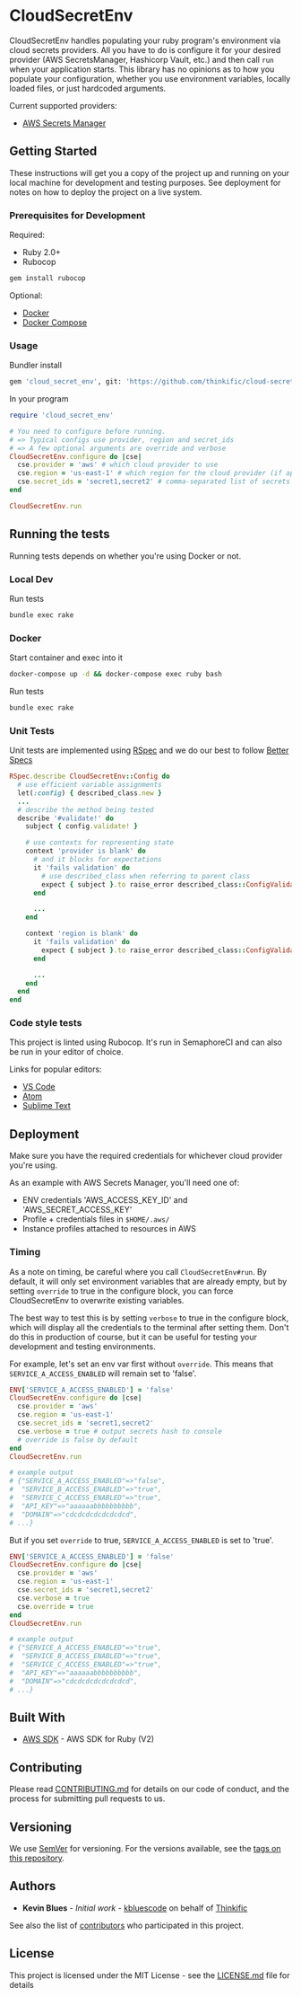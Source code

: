 # CloudSecretEnv

CloudSecretEnv handles populating your ruby program's environment via cloud secrets providers. All you have to do is configure it for your desired provider (AWS SecretsManager, Hashicorp Vault, etc.) and then call `run` when your application starts. This library has no opinions as to how you populate your configuration, whether you use environment variables, locally loaded files, or just hardcoded arguments.

Current supported providers:
- [AWS Secrets Manager](https://aws.amazon.com/secrets-manager/)

## Getting Started

These instructions will get you a copy of the project up and running on your local machine for development and testing purposes. See deployment for notes on how to deploy the project on a live system.

### Prerequisites for Development

Required:
- Ruby 2.0+
- Rubocop

```ruby
gem install rubocop
```

Optional:
- [Docker](https://docs.docker.com/install/)
- [Docker Compose](https://docs.docker.com/compose/install/)


### Usage

Bundler install
```bash
gem 'cloud_secret_env', git: 'https://github.com/thinkific/cloud-secret-env'
```

In your program
```ruby
require 'cloud_secret_env'

# You need to configure before running.
# => Typical configs use provider, region and secret_ids
# => A few optional arguments are override and verbose
CloudSecretEnv.configure do |cse|
  cse.provider = 'aws' # which cloud provider to use
  cse.region = 'us-east-1' # which region for the cloud provider (if applicable)
  cse.secret_ids = 'secret1,secret2' # comma-separated list of secrets to retrieve
end

CloudSecretEnv.run
```

## Running the tests

Running tests depends on whether you're using Docker or not.

### Local Dev

Run tests
```bash
bundle exec rake
```

### Docker

Start container and exec into it
```bash
docker-compose up -d && docker-compose exec ruby bash
```

Run tests
```bash
bundle exec rake
```

### Unit Tests

Unit tests are implemented using [RSpec](https://rspec.info/) and we do our best to follow [Better Specs](http://www.betterspecs.org/)

```ruby
RSpec.describe CloudSecretEnv::Config do
  # use efficient variable assignments
  let(:config) { described_class.new }
  ...
  # describe the method being tested
  describe '#validate!' do
    subject { config.validate! }

    # use contexts for representing state
    context 'provider is blank' do
      # and it blocks for expectations
      it 'fails validation' do
        # use described_class when referring to parent class
        expect { subject }.to raise_error described_class::ConfigValidationError
      end

      ...
    end

    context 'region is blank' do
      it 'fails validation' do
        expect { subject }.to raise_error described_class::ConfigValidationError
      end

      ...
    end
  end
end
```

### Code style tests

This project is linted using Rubocop. It's run in SemaphoreCI and can also be run in your editor of choice. 

Links for popular editors:
- [VS Code](https://github.com/misogi/vscode-ruby-rubocop)
- [Atom](https://atom.io/packages/linter-rubocop)
- [Sublime Text](https://github.com/pderichs/sublime_rubocop)

## Deployment

Make sure you have the required credentials for whichever cloud provider you're using. 

As an example with AWS Secrets Manager, you'll need one of:
- ENV credentials 'AWS_ACCESS_KEY_ID' and 'AWS_SECRET_ACCESS_KEY'
- Profile + credentials files in `$HOME/.aws/`
- Instance profiles attached to resources in AWS

### Timing

As a note on timing, be careful where you call `CloudSecretEnv#run`. By default, it will only set environment variables that are already empty, but by setting `override` to true in the configure block, you can force CloudSecretEnv to overwrite existing variables.

The best way to test this is by setting `verbose` to true in the configure block, which will display all the credentials to the terminal after setting them. Don't do this in production of course, but it can be useful for testing your development and testing environments.

For example, let's set an env var first without `override`. This means that `SERVICE_A_ACCESS_ENABLED` will remain set to 'false'.
```ruby
ENV['SERVICE_A_ACCESS_ENABLED'] = 'false'
CloudSecretEnv.configure do |cse|
  cse.provider = 'aws'
  cse.region = 'us-east-1'
  cse.secret_ids = 'secret1,secret2'
  cse.verbose = true # output secrets hash to console
  # override is false by default
end
CloudSecretEnv.run

# example output
# {"SERVICE_A_ACCESS_ENABLED"=>"false",
#  "SERVICE_B_ACCESS_ENABLED"=>"true",
#  "SERVICE_C_ACCESS_ENABLED"=>"true",
#  "API_KEY"=>"aaaaaabbbbbbbbbb",
#  "DOMAIN"=>"cdcdcdcdcdcdcdcd",
# ...}
```

But if you set `override` to true, `SERVICE_A_ACCESS_ENABLED` is set to 'true'.
```ruby
ENV['SERVICE_A_ACCESS_ENABLED'] = 'false'
CloudSecretEnv.configure do |cse|
  cse.provider = 'aws'
  cse.region = 'us-east-1'
  cse.secret_ids = 'secret1,secret2'
  cse.verbose = true
  cse.override = true
end
CloudSecretEnv.run

# example output
# {"SERVICE_A_ACCESS_ENABLED"=>"true",
#  "SERVICE_B_ACCESS_ENABLED"=>"true",
#  "SERVICE_C_ACCESS_ENABLED"=>"true",
#  "API_KEY"=>"aaaaaabbbbbbbbbb",
#  "DOMAIN"=>"cdcdcdcdcdcdcdcd",
# ...}
```

## Built With

* [AWS SDK](https://aws.amazon.com/sdk-for-ruby/) - AWS SDK for Ruby (V2)

## Contributing

Please read [CONTRIBUTING.md](CONTRIBUTING.md) for details on our code of conduct, and the process for submitting pull requests to us.

## Versioning

We use [SemVer](http://semver.org/) for versioning. For the versions available, see the [tags on this repository](https://github.com/your/project/tags). 

## Authors

* **Kevin Blues** - *Initial work* - [kbluescode](https://github.com/kbluescode) on behalf of [Thinkific](https://github.com/thinkific)

See also the list of [contributors](https://github.com/thinkific/cloud-secret-env/contributors) who participated in this project.

## License

This project is licensed under the MIT License - see the [LICENSE.md](LICENSE.md) file for details
